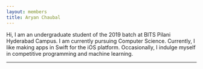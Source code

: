 ```yaml
---
layout: members
title: Aryan Chaubal
---
```


Hi, I am an undergraduate student of the 2019 batch at BITS Pilani Hyderabad Campus. I am currently pursuing Computer Science. Currently, I like making apps in Swift for the iOS platform. Occasionally, I indulge myself in competitive programming and machine learning.

------


